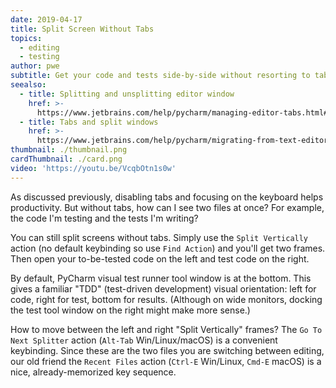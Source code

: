 ```yaml
---
date: 2019-04-17
title: Split Screen Without Tabs
topics:
  - editing
  - testing
author: pwe
subtitle: Get your code and tests side-by-side without resorting to tabs.
seealso:
  - title: Splitting and unsplitting editor window
    href: >-
      https://www.jetbrains.com/help/pycharm/managing-editor-tabs.html#splitting-and-unsplitting-editor-window
  - title: Tabs and split windows
    href: >-
      https://www.jetbrains.com/help/pycharm/migrating-from-text-editors.html#tabs_split_windows
thumbnail: ./thumbnail.png
cardThumbnail: ./card.png
video: 'https://youtu.be/VcqbOtn1s0w'
---
```


As discussed previously, disabling tabs and focusing on the keyboard helps
productivity. But without tabs, how can I see two files at once? For example,
the code I'm testing and the tests I'm writing?

You can still split screens without tabs. Simply use the `Split Vertically`
action (no default keybinding so use `Find Action`) and you'll get two frames.
Then open your to-be-tested code on the left and test code on the right.

By default, PyCharm visual test runner tool window is at the bottom. This gives a
familiar "TDD" (test-driven development) visual orientation: left for code, right
for test, bottom for results. (Although on wide monitors, docking the test tool
window on the right might make more sense.)

How to move between the left and right "Split Vertically" frames? The
`Go To Next Splitter` action (`Alt-Tab` Win/Linux/macOS) is a convenient keybinding.
Since these are the two files you are switching between editing, our old friend the
`Recent Files` action (`Ctrl-E` Win/Linux, `Cmd-E` macOS) is a nice, already-memorized
key sequence.

